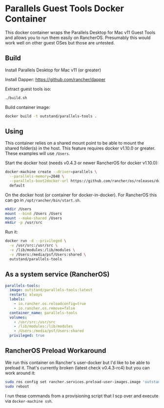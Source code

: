 # Parallels Guest Tools Docker Container

This docker container wraps the Parallels Desktop for Mac v11 Guest Tools and allows you to run them easily on RancherOS.  Presumably this would work well on other guest OSes but those are untested.

## Build

Install Parallels Desktop for Mac v11 (or greater)

Install Dapper: https://github.com/rancher/dapper

Extract guest tools iso:
```sh
./build.sh
```

Build container image:
```sh
docker build -t outstand/parallels-tools .
```

## Using

This container relies on a shared mount point to be able to mount the shared folder(s) in the host.  This feature requires docker v1.10.0 or greater. These examples will use `/Users`.

Start the docker host (needs v0.4.3 or newer RancherOS for docker v1.10.0):
```sh
docker-machine create --driver=parallels \
  --parallels-memory=2048 \
  --parallels-boot2docker-url https://github.com/rancher/os/releases/download/v0.4.3-rc3/rancheros.iso \
  default
```

On the docker host (or container for docker-in-docker). For RancherOS this can go in `/opt/rancher/bin/start.sh`.
```sh
mkdir /Users
mount --bind /Users /Users
mount --make-shared /Users
mkdir -p /usr/src
```

Run it:
```sh
docker run -d --privileged \
  -v /usr/src:/usr/src \
  -v /lib/modules:/lib/modules \
  -v /Users:/media/psf/Users:shared \
  outstand/parallels-tools
```

## As a system service (RancherOS)

```yaml
parallels-tools:
  image: outstand/parallels-tools:latest
  restart: always
  labels:
    - io.rancher.os.reloadconfig=true
    - io.rancher.os.remove=false
  container_name: parallels-tools
  volumes:
    - /usr/src:/usr/src
    - /lib/modules:/lib/modules
    - /Users:/media/psf/Users:shared
  privileged: true
```

## RancherOS Preload Workaround

We run this container on Rancher's user-docker but I'd like to be able to preload it.  That's currently broken (latest check v0.4.3-rc4) but you can work around it:

```sh
sudo ros config set rancher.services.preload-user-images.image 'outstand/os-preload:v0.4.3-rc4'
sudo reboot
```

I run these commands from a provisioning script that I scp over and execute via `docker-machine ssh`.
